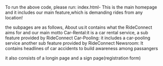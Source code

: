To run the above code, please run: 
index.html- This is the main homepage and it includes our main feature,which is demanding rides from any location!

the subpages are as follows,
About us:it contains what the RideConnect aims for and our main motto
Car-Rental:it is a car rental service, a sub feature provided by RideConnect
Car-Pooling: it includes a car-pooling service another sub feature provided by RideConnect
Newsroom: It contains headlines of car accidents to build awareness among passangers

it also consists of a longin page and a sign page(registration form)
